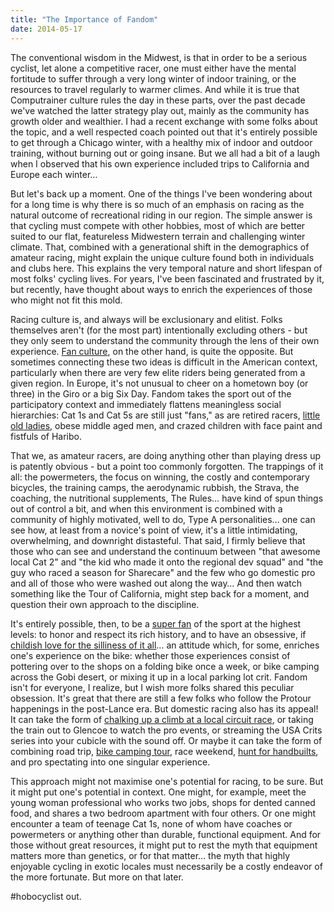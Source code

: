```yaml
---
title: "The Importance of Fandom"
date: 2014-05-17
---
```


The conventional wisdom in the Midwest, is that in order to be a serious cyclist, let alone a competitive racer, one must either have the mental fortitude to suffer through a very long winter of indoor training, or the resources to travel regularly to warmer climes. And while it is true that Computrainer culture rules the day in these parts, over the past decade we've watched the latter strategy play out, mainly as the community has growth older and wealthier. I had a recent exchange with some folks about the topic, and a well respected coach pointed out that it's entirely possible to get through a Chicago winter, with a healthy mix of indoor and outdoor training, without burning out or going insane. But we all had a bit of a laugh when I observed that his own experience included trips to California and Europe each winter…

But let's back up a moment. One of the things I've been wondering about for a long time is why there is so much of an emphasis on racing as the natural outcome of recreational riding in our region. The simple answer is that cycling must compete with other hobbies, most of which are better suited to our flat, featureless Midwestern terrain and challenging winter climate. That, combined with a generational shift in the demographics of amateur racing, might explain the unique culture found both in individuals and clubs here. This explains the very temporal nature and short lifespan of most folks' cycling lives. For years, I've been fascinated and frustrated by it, but recently, have thought about ways to enrich the experiences of those who might not fit this mold.

Racing culture is, and always will be exclusionary and elitist. Folks themselves aren't (for the most part) intentionally excluding others - but they only seem to understand the community through the lens of their own experience. [Fan culture](http://instagram.com/p/n9ERb8JJf4/), on the other hand, is quite the opposite. But sometimes connecting these two ideas is difficult in the American context, particularly when there are very few elite riders being generated from a given region. In Europe, it's not unusual to cheer on a hometown boy (or three) in the Giro or a big Six Day. Fandom takes the sport out of the participatory context and immediately flattens meaningless social hierarchies: Cat 1s and Cat 5s are still just "fans," as are retired racers, [little old ladies](http://instagram.com/p/n3UGOOpJcd/), obese middle aged men, and crazed children with face paint and fistfuls of Haribo.

That we, as amateur racers, are doing anything other than playing dress up is patently obvious - but a point too commonly forgotten. The trappings of it all: the powermeters, the focus on winning, the costly and contemporary bicycles, the training camps, the aerodynamic rubbish, the Strava, the coaching, the nutritional supplements, The Rules… have kind of spun things out of control a bit, and when this environment is combined with a community of highly motivated, well to do, Type A personalities… one can see how, at least from a novice's point of view, it's a little intimidating, overwhelming, and downright distasteful. That said, I firmly believe that those who can see and understand the continuum between "that awesome local Cat 2" and "the kid who made it onto the regional dev squad" and "the guy who raced a season for Sharecare" and the few who go domestic pro and all of those who were washed out along the way… And then watch something like the Tour of California, might step back for a moment, and question their own approach to the discipline.

It's entirely possible, then, to be a [super fan](http://instagram.com/p/n6R05zpJSD/) of the sport at the highest levels: to honor and respect its rich history, and to have an obsessive, if [childish love for the silliness of it all](http://instagram.com/p/n3yXvkJJR2/)… an attitude which, for some, enriches one's experience on the bike: whether those experiences consist of pottering over to the shops on a folding bike once a week, or bike camping across the Gobi desert, or mixing it up in a local parking lot crit. Fandom isn't for everyone, I realize, but I wish more folks shared this peculiar obsession. It's great that there are still a few folks who follow the Protour happenings in the post-Lance era. But domestic racing also has its appeal! It can take the form of [chalking up a climb at a local circuit race](http://instagram.com/p/oGv6JbpJYA/), or taking the train out to Glencoe to watch the pro events, or streaming the USA Crits series into your cubicle with the sound off. Or maybe it can take the form of combining road trip, [bike camping tour](http://instagram.com/p/n4KPvypJde/), race weekend, [hunt for handbuilts](http://instagram.com/p/n3guZypJbM/), and pro spectating into one singular experience.

This approach might not maximise one's potential for racing, to be sure. But it might put one's potential in context. One might, for example, meet the young woman professional who works two jobs, shops for dented canned food, and shares a two bedroom apartment with four others. Or one might encounter a team of teenage Cat 1s, none of whom have coaches or powermeters or anything other than durable, functional equipment. And for those without great resources, it might put to rest the myth that equipment matters more than genetics, or for that matter... the myth that highly enjoyable cycling in exotic locales must necessarily be a costly endeavor of the more fortunate. But more on that later.

\#hobocyclist out.

